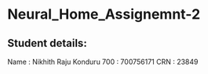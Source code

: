 # Neural_Home_Assignemnt-2

## Student details:

Name : Nikhith Raju Konduru
700  : 700756171
CRN  : 23849
